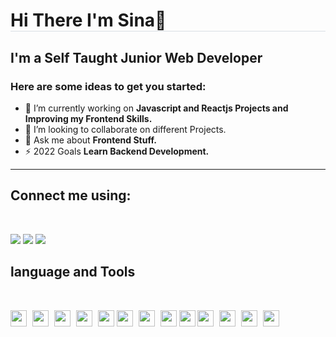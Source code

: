 <h1 style='border-bottom:1px solid hsla(210,18%,87%,1)'>Hi There I'm Sina👋</h1>

<h2>I'm a Self Taught Junior Web Developer</h2>

<h3>Here are some ideas to get you started:</h3>

- 🔭 I’m currently working on **Javascript and Reactjs Projects and Improving my Frontend Skills.**
- 👯 I’m looking to collaborate on different Projects.
- 💬 Ask me about **Frontend Stuff.**
- ⚡ 2022 Goals **Learn Backend Development.**

<hr/>

## Connect me using:

<br/>

<a href='https://www.linkedin.com/in/sina-ghadimi
'><img src='https://img.shields.io/badge/linkedin-%230077B5.svg?style=for-the-badge&logo=linkedin&logoColor=white'/></a>
<a href='https://twitter.com/codewithsina'><img src='https://img.shields.io/badge/Twitter-%231DA1F2.svg?style=for-the-badge&logo=Twitter&logoColor=white'/></a>
<a href='https://www.xing.com/profile/sinaghadimi
'><img src='https://img.shields.io/badge/xing-%23006567.svg?style=for-the-badge&logo=xing&logoColor=white'/></a>

## language and Tools

<br/>

<a href='#'><img src="https://cdn.jsdelivr.net/gh/devicons/devicon/icons/vscode/vscode-original.svg" style='width:26px; margin-right:5px;' /></a>
<a><img src="https://cdn.jsdelivr.net/gh/devicons/devicon/icons/html5/html5-original.svg" style='width:26px; margin-right:5px;' /></a>
<a><img src="https://cdn.jsdelivr.net/gh/devicons/devicon/icons/css3/css3-original.svg" style='width:26px; margin-right:5px;'/></a>
<a><img src="https://cdn.jsdelivr.net/gh/devicons/devicon/icons/sass/sass-original.svg" style='width:26px; margin-right:5px;' /></a>
<a><img src="https://cdn.jsdelivr.net/gh/devicons/devicon/icons/javascript/javascript-original.svg" style='width:26px;'/></a>
<a><img src="https://cdn.jsdelivr.net/gh/devicons/devicon/icons/react/react-original.svg" style='width:26px; margin-right:5px;'/></a>
<a><img src="https://cdn.jsdelivr.net/gh/devicons/devicon/icons/redux/redux-original.svg" style='width:26px; margin-right:5px;'/></a>
<a><img src="https://cdn.jsdelivr.net/gh/devicons/devicon/icons/python/python-original.svg" style='width:26px;' /></a>
<a><img src="https://cdn.jsdelivr.net/gh/devicons/devicon/icons/fastapi/fastapi-original.svg" style='width:26px;' /></a>
<a><img src="https://cdn.jsdelivr.net/gh/devicons/devicon/icons/git/git-original.svg" style='width:26px; margin-right:5px;' /></a>
<a><img src="https://cdn.jsdelivr.net/gh/devicons/devicon/icons/linux/linux-original.svg" style='width:26px; margin-right:5px;' /></a>
<a><img src="https://cdn.jsdelivr.net/gh/devicons/devicon/icons/figma/figma-original.svg" style='width:26px; margin-right:5px;'/></a>
<a><img src="https://cdn.jsdelivr.net/gh/devicons/devicon/icons/photoshop/photoshop-plain.svg" style='width:26px;' /></a>
